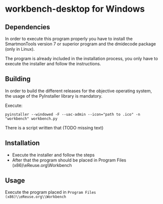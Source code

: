 # workbench-desktop for Windows

## Dependencies

In order to execute this program properly you have to install the SmartmonTools version 7 or superior program and the dmidecode package (only in Linux).

The program is already included in the installation process, you only have to execute the installer and follow the instructions.

## Building

In order to build the different releases for the objective operating system, the usage of the PyInstaller library is mandatory.

Execute:

```
pyinstaller --windowed -F --uac-admin --icon="path to .ico" -n "workbench" workbench.py
```

There is a script written that (TODO missing text)

## Installation

- Execute the installer and follow the steps
- After that the program should be placed in Program Files (x86)\\eReuse.org\\Workbench

## Usage

Execute the program placed in `Program Files (x86)\\eReuse.org\\Workbench`
